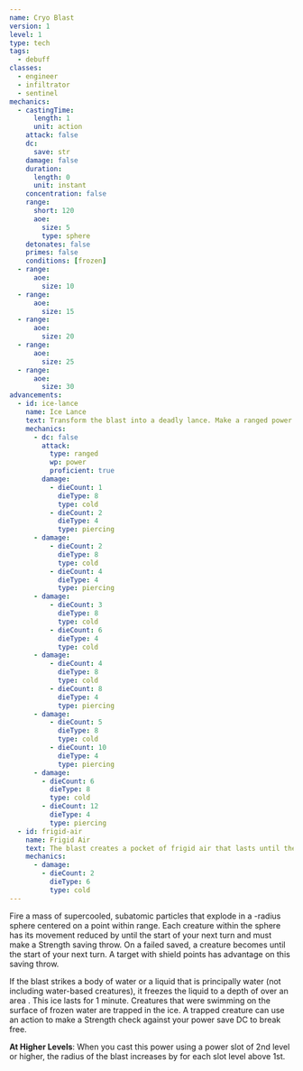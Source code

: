 ```yaml
---
name: Cryo Blast
version: 1
level: 1
type: tech
tags:
  - debuff
classes:
  - engineer
  - infiltrator
  - sentinel
mechanics:
  - castingTime:
      length: 1
      unit: action
    attack: false
    dc:
      save: str
    damage: false
    duration:
      length: 0
      unit: instant
    concentration: false
    range:
      short: 120
      aoe:
        size: 5
        type: sphere
    detonates: false
    primes: false
    conditions: [frozen]
  - range:
      aoe:
        size: 10
  - range:
      aoe:
        size: 15
  - range:
      aoe:
        size: 20
  - range:
      aoe:
        size: 25
  - range:
      aoe:
        size: 30
advancements:
  - id: ice-lance
    name: Ice Lance
    text: Transform the blast into a deadly lance. Make a ranged power attack dealing 1d8 cold and 2d4 piercing damage. It deals an additional 1d8 and 2d4 for each slot level above the 1st.
    mechanics:
      - dc: false
        attack:
          type: ranged
          wp: power
          proficient: true
        damage:
          - dieCount: 1
            dieType: 8
            type: cold
          - dieCount: 2
            dieType: 4
            type: piercing
      - damage:
          - dieCount: 2
            dieType: 8
            type: cold
          - dieCount: 4
            dieType: 4
            type: piercing
      - damage:
          - dieCount: 3
            dieType: 8
            type: cold
          - dieCount: 6
            dieType: 4
            type: cold
      - damage:
          - dieCount: 4
            dieType: 8
            type: cold
          - dieCount: 8
            dieType: 4
            type: piercing
      - damage:
          - dieCount: 5
            dieType: 8
            type: cold
          - dieCount: 10
            dieType: 4
            type: piercing
      - damage:
        - dieCount: 6
          dieType: 8
          type: cold
        - dieCount: 12
          dieType: 4
          type: piercing
  - id: frigid-air
    name: Frigid Air
    text: The blast creates a pocket of frigid air that lasts until the end of your next turn. Each creature that enters the frozen space for the first time on a turn or ends its turn there becomes primed cold until the end of its next turn and takes 2d6 cold damage.
    mechanics:
      - damage:
        - dieCount: 2
          dieType: 6
          type: cold
---
```

Fire a mass of supercooled, subatomic particles that explode in a <me-distance length="5" adj />-radius sphere centered on a point within
range. Each creature within the sphere has its movement reduced by <me-distance length="10"/> until the start of your next turn and must make a
Strength saving throw. On a failed saved, a creature becomes <me-condition id="frozen"/> until the start of your next turn.
A target with shield points has advantage on this saving throw.

If the blast strikes a body of water or a liquid that is principally water (not including water-based creatures), it
freezes the liquid to a depth of <me-distance length="6" tiny/> over an area <me-distance length="30"/>. This ice lasts for 1 minute. Creatures that were
swimming on the surface of frozen water are trapped in the ice. A trapped creature can use an action to make a Strength
check against your power save DC to break free.

__At Higher Levels__: When you cast this power using a power slot of 2nd level or higher, the radius of the blast increases
by <me-distance length="5"/> for each slot level above 1st.

